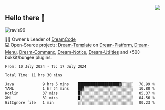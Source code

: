 <img align='right' src="https://github-readme-stats.vercel.app/api?username=Ravis96&show_icons=true">

## Hello there 👋
<p align="left"> <img src="https://komarev.com/ghpvc/?username=ravis96&label=Profile%20views&color=0e75b6&style=flat" alt="ravis96" /> </p>

👨‍💻 Owner & Leader of [DreamCode](https://github.com/DreamPoland) <br>
💻 Open-Source projects: [Dream-Template](https://github.com/DreamPoland/dream-template) on [Dream-Platform](https://github.com/DreamPoland/dream-platform), [Dream-Menu](https://github.com/DreamPoland/dream-menu), [Dream-Command](https://github.com/DreamPoland/dream-command), [Dream-Notice](https://github.com/DreamPoland/dream-notice), [Dream-Utilities](https://github.com/DreamPoland/dream-utilities) and +500 bukkit/bungee plugins.

<!--START_SECTION:waka-->

```txt
From: 10 July 2024 - To: 17 July 2024

Total Time: 11 hrs 30 mins

Java             9 hrs 5 mins    ███████████████████▓░░░░░   78.99 %
YAML             1 hr 14 mins    ██▓░░░░░░░░░░░░░░░░░░░░░░   10.80 %
Kotlin           37 mins         █▒░░░░░░░░░░░░░░░░░░░░░░░   05.37 %
XML              31 mins         █░░░░░░░░░░░░░░░░░░░░░░░░   04.56 %
GitIgnore file   1 min           ░░░░░░░░░░░░░░░░░░░░░░░░░   00.23 %
```

<!--END_SECTION:waka-->
